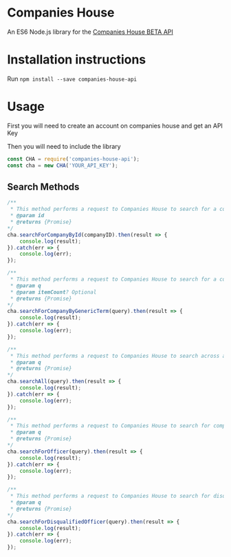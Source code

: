 # Companies House
An ES6 Node.js library for the [Companies House BETA API](https://developer.companieshouse.gov.uk/api/docs/index.html)
# Installation instructions
Run `npm install --save companies-house-api`
# Usage
First you will need to create an account on companies house and get an API Key

Then you will need to include the library


~~~js
const CHA = require('companies-house-api');
const cha = new CHA('YOUR_API_KEY');

~~~
## Search Methods

~~~js
/**
 * This method performs a request to Companies House to search for a company by ID
 * @param id
 * @returns {Promise}
*/
cha.searchForCompanyById(companyID).then(result => {
	console.log(result);
}).catch(err => {
	console.log(err);
});

/**
 * This method performs a request to Companies House to search for a company by a generic search term. You can add an optional item count by overloading the function with the desired total, default is 10
 * @param q
 * @param itemCount? Optional
 * @returns {Promise}
*/
cha.searchForCompanyByGenericTerm(query).then(result => {
	console.log(result);
}).catch(err => {
	console.log(err);
});

/**
 * This method performs a request to Companies House to search across all indexed items by a generic search term. You can add an optional item count by overloading the function with the desired total, default is 10
 * @param q
 * @returns {Promise}
*/
cha.searchAll(query).then(result => {
	console.log(result);
}).catch(err => {
	console.log(err);
});

/**
 * This method performs a request to Companies House to search for company officers by a generic search term. You can add an optional item count by overloading the function with the desired total, default is 10
 * @param q
 * @returns {Promise}
*/
cha.searchForOfficer(query).then(result => {
	console.log(result);
}).catch(err => {
	console.log(err);
});

/**
 * This method performs a request to Companies House to search for disqualified officers by a generic search term. You can add an optional item count by overloading the function with the desired total, default is 10
 * @param q
 * @returns {Promise}
*/
cha.searchForDisqualifiedOfficer(query).then(result => {
	console.log(result);
}).catch(err => {
	console.log(err);
});
~~~